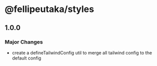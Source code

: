 # @fellipeutaka/styles

## 1.0.0

### Major Changes

- create a defineTailwindConfig util to merge all tailwind config to the default config
